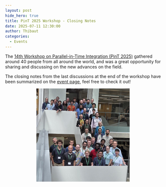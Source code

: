 ```yaml
---
layout: post
hide_hero: true
title: PinT 2025 Workshop - Closing Notes
date: 2025-07-11 12:30:00
author: Thibaut
categories:
  - Events
---
```


The [14th Workshop on Parallel-in-Time Integration (PinT 2025)](/events/14th-pint-workshop) gathered around 40 people from all around the world, and was a great opportunity for sharing and discussing on the new advances on the field.

The closing notes from the last discussions at the end of the workshop have been summarized on the [event page](/events/14th-pint-workshop), feel free to check it out!

<div style="text-align: center;">
<img src='/assets/images/pint2025.jpg' alt="PinT-2025 Group Photo" style="width: 60%; height: auto;">
</div>

